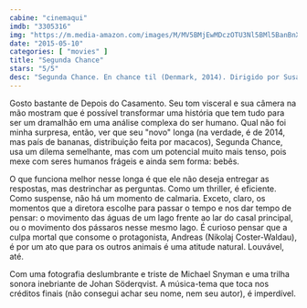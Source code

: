 ```yaml
---
cabine: "cinemaqui"
imdb: "3305316"
img: "https://m.media-amazon.com/images/M/MV5BMjEwMDczOTU3Nl5BMl5BanBnXkFtZTgwMDYyMDU0MjE@._V1_SY150_CR0,0,101,150_.jpg"
date: "2015-05-10"
categories: [ "movies" ]
title: "Segunda Chance"
stars: "5/5"
desc: "Segunda Chance. En chance til (Denmark, 2014). Dirigido por Susanne Bier. Escrito por Anders Thomas Jensen. Com Nikolaj Coster-Waldau, Ulrich Thomsen, Nikolaj Lie Kaas, Maria Bonnevie, Thomas Bo Larsen, Peter Haber, Bodil Jørgensen, Christian Grønvall, May Andersen."
---
```

Gosto bastante de Depois do Casamento. Seu tom visceral e sua câmera na mão mostram que é possível transformar uma história que tem tudo para ser um dramalhão em uma análise complexa do ser humano. Qual não foi minha surpresa, então, ver que seu "novo" longa (na verdade, é de 2014, mas país de bananas, distribuição feita por macacos), Segunda Chance, usa um dilema semelhante, mas com um potencial muito mais tenso, pois mexe com seres humanos frágeis e ainda sem forma: bebês.

O que funciona melhor nesse longa é que ele não deseja entregar as respostas, mas destrinchar as perguntas. Como um thriller, é eficiente. Como suspense, não há um momento de calmaria. Exceto, claro, os momentos que a diretora escolhe para passar o tempo e nos dar tempo de pensar: o movimento das águas de um lago frente ao lar do casal principal, ou o movimento dos pássaros nesse mesmo lago. É curioso pensar que a culpa mortal que consome o protagonista, Andreas (Nikolaj Coster-Waldau), é por um ato que para os outros animais é uma atitude natural. Louvável, até.

Com uma fotografia deslumbrante e triste de Michael Snyman e uma trilha sonora inebriante de Johan Söderqvist. A música-tema que toca nos créditos finais (não consegui achar seu nome, nem seu autor), é imperdível.
